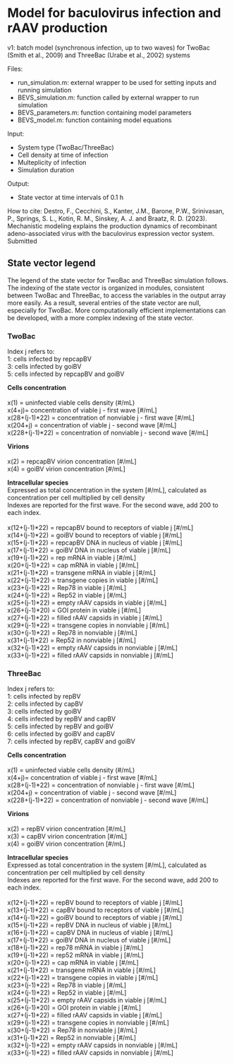 # Model for baculovirus infection and rAAV production 

v1: batch model (synchronous infection, up to two waves) for TwoBac (Smith et al., 2009) and ThreeBac (Urabe et al., 2002) systems

Files:
- run_simulation.m: external wrapper to be used for setting inputs and running simulation
- BEVS_simulation.m: function called by external wrapper to run simulation
- BEVS_parameters.m: function containing model parameters
- BEVS_model.m: function containing model equations

Input: 
- System type (TwoBac/ThreeBac)
- Cell density at time of infection
- Multeplicity of infection
- Simulation duration

Output: 
- State vector at time intervals of 0.1 h

How to cite: Destro, F., Cecchini, S., Kanter, J.M., Barone, P.W., Srinivasan, P., Springs, S. L., Kotin, R. M., Sinskey, A. J. and Braatz, R. D. (2023).   Mechanistic modeling explains the production dynamics of recombinant adeno-associated virus with the baculovirus expression vector system. Submitted

## State vector legend
The legend of the state vector for TwoBac and ThreeBac simulation follows. The indexing of the state vector is organized in modules, consistent between TwoBac and ThreeBac, to access the variables in the output array more easily. As a result, several entries of the state vector are null, especially for TwoBac. More computationally efficient implementations can be developed, with a more complex indexing of the state vector.

### TwoBac
Index j refers to: <br>
1: cells infected by repcapBV <br>
3: cells infected by goiBV <br>
5: cells infected by repcapBV and goiBV <br>

<strong> Cells concentration </strong>  <br>
<br>
x(1) = uninfected viable cells density (#/mL) <br>
x(4+j)= concentration of viable j - first wave [#/mL]  <br>
x(28+(j-1)*22) = concentration of nonviable j - first wave [#/mL]  
x(204+j) = concentration of viable j - second wave [#/mL]  <br>
x(228+(j-1)*22) = concentration of nonviable j - second wave [#/mL]  

<strong> Virions </strong>  <br>
<br>
x(2) = repcapBV virion concentration [#/mL]  <br>
x(4) = goiBV virion concentration [#/mL] 

<strong>  Intracellular species </strong>  <br>
Expressed as total concentration in the system [#/mL], calculated as concentration per cell multiplied by cell density <br>
Indexes are reported for the first wave. For the second wave, add 200 to each index. <br>
<br>
x(12+(j-1)*22) = repcapBV bound to receptors of viable j [#/mL]  <br>
x(14+(j-1)*22) = goiBV bound to receptors of viable j [#/mL]  <br>
x(15+(j-1)*22) = repcapBV DNA in nucleus of viable j [#/mL] <br>
x(17+(j-1)*22) = goiBV DNA in nucleus of viable j [#/mL] <br>
x(19+(j-1)*22) = rep mRNA in viable j [#/mL]  <br>
x(20+(j-1)*22) = cap mRNA in viable j [#/mL]  <br>
x(21+(j-1)*22) = transgene mRNA in viable j [#/mL]  <br>
x(22+(j-1)*22) = transgene copies in viable j [#/mL]  <br>
x(23+(j-1)*22) = Rep78 in viable j [#/mL]  <br>
x(24+(j-1)*22) = Rep52 in viable j [#/mL]  <br>
x(25+(j-1)*22) = empty rAAV capsids in viable j [#/mL]  <br>
x(26+(j-1)*20) = GOI protein in viable j [#/mL]  <br>
x(27+(j-1)*22) = filled rAAV capsids in viable j [#/mL]  <br>
x(29+(j-1)*22) = transgene copies in nonviable j [#/mL]  <br>
x(30+(j-1)*22) = Rep78 in nonviable j [#/mL]  <br>
x(31+(j-1)*22) = Rep52 in nonviable j [#/mL]  <br>
x(32+(j-1)*22) = empty rAAV capsids in nonviable j [#/mL]  <br>
x(33+(j-1)*22) = filled rAAV capsids in nonviable j [#/mL]  <br>

### ThreeBac
Index j refers to: <br>
1: cells infected by repBV <br>
2: cells infected by capBV <br>
3: cells infected by goiBV <br>
4: cells infected by repBV and capBV <br>
5: cells infected by repBV and goiBV <br>
6: cells infected by goiBV and capBV <br>
7: cells infected by repBV, capBV and goiBV  <br>

<strong> Cells concentration </strong>  <br>
<br>
x(1) = uninfected viable cells density (#/mL) <br>
x(4+j)= concentration of viable j - first wave [#/mL]  <br>
x(28+(j-1)*22) = concentration of nonviable j - first wave [#/mL]  
x(204+j) = concentration of viable j - second wave [#/mL]  <br>
x(228+(j-1)*22) = concentration of nonviable j - second wave [#/mL]  

<strong> Virions </strong>  <br>
<br>
x(2) = repBV virion concentration [#/mL]  <br>
x(3) = capBV virion concentration [#/mL]  <br>
x(4) = goiBV virion concentration [#/mL] 

<strong>  Intracellular species </strong>  <br>
Expressed as total concentration in the system [#/mL], calculated as concentration per cell multiplied by cell density <br>
Indexes are reported for the first wave. For the second wave, add 200 to each index. <br>
<br>
x(12+(j-1)*22) = repBV bound to receptors of viable j [#/mL]  <br>
x(13+(j-1)*22) = capBV bound to receptors of viable j [#/mL]  <br>
x(14+(j-1)*22) = goiBV bound to receptors of viable j [#/mL]  <br>
x(15+(j-1)*22) = repBV DNA in nucleus of viable j [#/mL] <br>
x(16+(j-1)*22) = capBV DNA in nucleus of viable j [#/mL] <br>
x(17+(j-1)*22) = goiBV DNA in nucleus of viable j [#/mL] <br>
x(18+(j-1)*22) = rep78 mRNA in viable j [#/mL]  <br>
x(19+(j-1)*22) = rep52 mRNA in viable j [#/mL]  <br>
x(20+(j-1)*22) = cap mRNA in viable j [#/mL]  <br>
x(21+(j-1)*22) = transgene mRNA in viable j [#/mL]  <br>
x(22+(j-1)*22) = transgene copies in viable j [#/mL]  <br>
x(23+(j-1)*22) = Rep78 in viable j [#/mL]  <br>
x(24+(j-1)*22) = Rep52 in viable j [#/mL]  <br>
x(25+(j-1)*22) = empty rAAV capsids in viable j [#/mL]  <br>
x(26+(j-1)*20) = GOI protein in viable j [#/mL]  <br>
x(27+(j-1)*22) = filled rAAV capsids in viable j [#/mL]  <br>
x(29+(j-1)*22) = transgene copies in nonviable j [#/mL]  <br>
x(30+(j-1)*22) = Rep78 in nonviable j [#/mL]  <br>
x(31+(j-1)*22) = Rep52 in nonviable j [#/mL]  <br>
x(32+(j-1)*22) = empty rAAV capsids in nonviable j [#/mL]  <br>
x(33+(j-1)*22) = filled rAAV capsids in nonviable j [#/mL]  <br>
